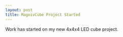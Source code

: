 ```yaml
---
layout: post
title: MagnivCube Project Started
---
```


Work has started on my new 4x4x4 LED cube project.
